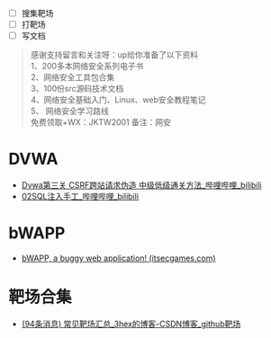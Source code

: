 - [ ] 搜集靶场
- [ ] 打靶场
- [ ] 写文档

>感谢支持留言和关注呀：up给你准备了以下资料  
	1、200多本网络安全系列电子书  
	2、网络安全工具包合集  
	3、100份src源码技术文档  
	4、网络安全基础入门、Linux、web安全教程笔记  
	5、 网络安全学习路线  
	免费领取+WX：JKTW2001 备注：网安


# DVWA
- [Dvwa第三关 CSRF跨站请求伪造 中级低级通关方法_哔哩哔哩_bilibili](https://www.bilibili.com/video/BV1br4y1c7PB/?p=2&spm_id_from=pageDriver&vd_source=25509bb582bc4a25d86d871d5cdffca3)
- [02SQL注入手工_哔哩哔哩_bilibili](https://www.bilibili.com/video/BV1JR4y1x7Rg/?p=2&vd_source=25509bb582bc4a25d86d871d5cdffca3)

# bWAPP
- [bWAPP, a buggy web application! (itsecgames.com)](http://www.itsecgames.com/)


# 靶场合集
- [(94条消息) 常见靶场汇总_3hex的博客-CSDN博客_github靶场](https://blog.csdn.net/qq_40929683/article/details/120663548?ops_request_misc=%257B%2522request%255Fid%2522%253A%2522166912690016800182176033%2522%252C%2522scm%2522%253A%252220140713.130102334..%2522%257D&request_id=166912690016800182176033&biz_id=0&spm=1018.2226.3001.4187)
